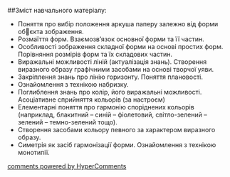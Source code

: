 <div id="hypercomments_widget" class="js-hypercomments-widget invisible"></div>

##Зміст навчального матеріалу:

* Поняття про вибір положення аркуша паперу залежно від форми обєкта зображення.
* Розмаїття форм. Взаємозв’язок основної форми та її частин. 
* Особливості зображення складної форми на основі простих форм. Порівняння розмірів форм та їх складових частин.
* Виражальні можливості ліній (актуалізація знань). Створення виразного образу графічними засобами на основі творчої уяви.
* Закріплення знань про лінію горизонту. Поняття плановості. 
* Ознайомлення з технікою набризку.
* Поглиблення знань про колір, його виражальні можливості. Асоціативне сприйняття кольорів (за настроєм)
* Елементарні поняття про гармонію споріднених кольорів (наприклад, блакитний – синій – фіолетовий, світло-зелений – зелений – темно-зелений тощо).
* Створення засобами кольору певного за характером виразного образу. 
* Симетрія як засіб гармонізації форми. Ознайомлення з технікою монотипії.




<div class="js-hypercomments-container">
    <a href="http://hypercomments.com" class="hc-link" title="comments widget">comments powered by HyperComments</a>
</div>
